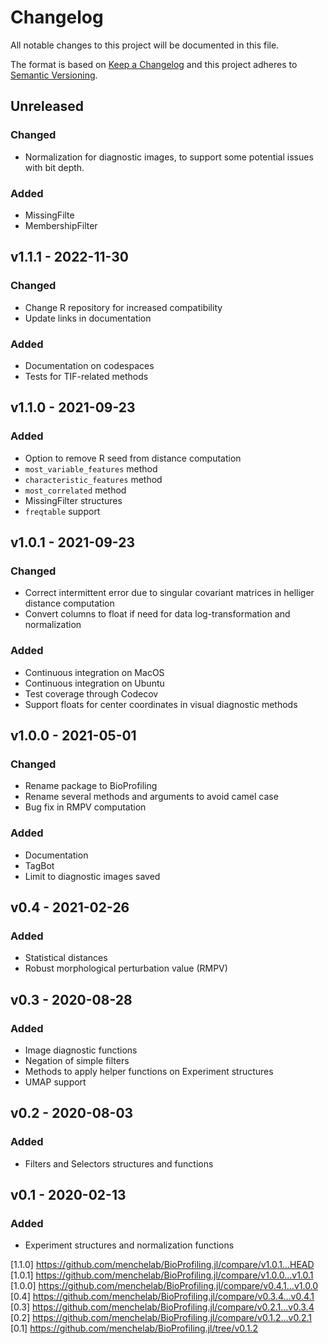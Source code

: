 # Changelog
All notable changes to this project will be documented in this file.

The format is based on [Keep a Changelog](http://keepachangelog.com/en/1.0.0/)
and this project adheres to [Semantic Versioning](http://semver.org/spec/v2.0.0.html).

## Unreleased
### Changed
- Normalization for diagnostic images, to support some potential issues with bit depth.

### Added
- MissingFilte
- MembershipFilter

## v1.1.1 - 2022-11-30
### Changed
- Change R repository for increased compatibility
- Update links in documentation

### Added
- Documentation on codespaces
- Tests for TIF-related methods

## v1.1.0 - 2021-09-23
### Added
- Option to remove R seed from distance computation
- `most_variable_features` method
- `characteristic_features` method
- `most_correlated` method
- MissingFilter structures 
- `freqtable` support

## v1.0.1 - 2021-09-23
### Changed
- Correct intermittent error due to singular covariant matrices in helliger distance computation
- Convert columns to float if need for data log-transformation and normalization

### Added
- Continuous integration on MacOS
- Continuous integration on Ubuntu
- Test coverage through Codecov
- Support floats for center coordinates in visual diagnostic methods

## v1.0.0 - 2021-05-01
### Changed
- Rename package to BioProfiling
- Rename several methods and arguments to avoid camel case
- Bug fix in RMPV computation

### Added
- Documentation
- TagBot
- Limit to diagnostic images saved

## v0.4 - 2021-02-26
### Added
- Statistical distances
- Robust morphological perturbation value (RMPV)

## v0.3 - 2020-08-28
### Added
- Image diagnostic functions
- Negation of simple filters
- Methods to apply helper functions on Experiment structures
- UMAP support

## v0.2 - 2020-08-03
### Added
- Filters and Selectors structures and functions

## v0.1 - 2020-02-13
### Added
- Experiment structures and normalization functions

[1.1.0] https://github.com/menchelab/BioProfiling.jl/compare/v1.0.1...HEAD
[1.0.1] https://github.com/menchelab/BioProfiling.jl/compare/v1.0.0...v1.0.1
[1.0.0] https://github.com/menchelab/BioProfiling.jl/compare/v0.4.1...v1.0.0
[0.4] https://github.com/menchelab/BioProfiling.jl/compare/v0.3.4...v0.4.1
[0.3] https://github.com/menchelab/BioProfiling.jl/compare/v0.2.1...v0.3.4
[0.2] https://github.com/menchelab/BioProfiling.jl/compare/v0.1.2...v0.2.1
[0.1] https://github.com/menchelab/BioProfiling.jl/tree/v0.1.2
